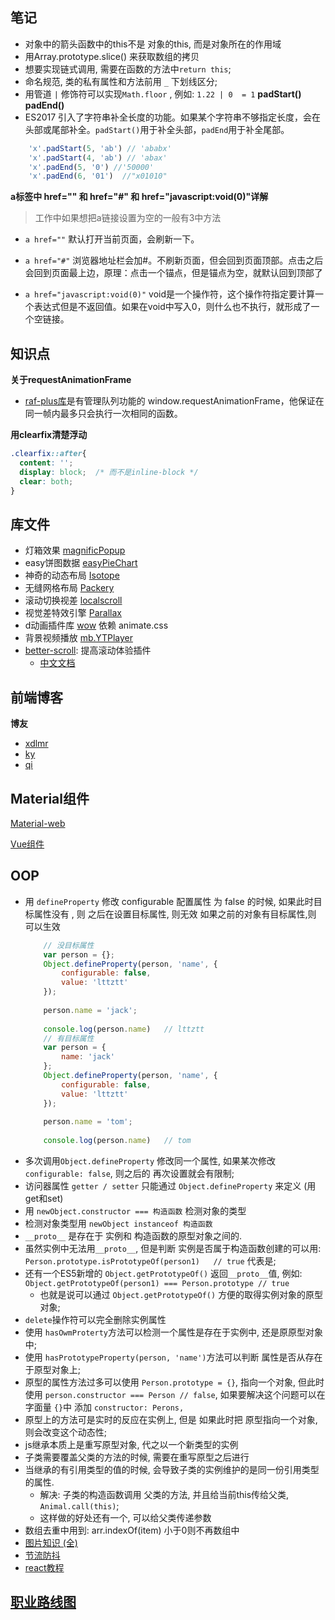## 笔记

- 对象中的箭头函数中的this不是 对象的this, 而是对象所在的作用域
- 用Array.prototype.slice() 来获取数组的拷贝
- 想要实现链式调用, 需要在函数的方法中`return this`;
- 命名规范, 类的私有属性和方法前用 `_` 下划线区分;
- 用管道 `|` 修饰符可以实现`Math.floor` , 例如: `1.22 | 0  = 1`
**padStart() padEnd()**
- ES2017 引入了字符串补全长度的功能。如果某个字符串不够指定长度，会在头部或尾部补全。`padStart()`用于补全头部，`padEnd`用于补全尾部。
```javascript
	'x'.padStart(5, 'ab') // 'ababx'
	'x'.padStart(4, 'ab') // 'abax'
	'x'.padEnd(5, '0') //'50000'
	'x'.padEnd(6, '01')  //"x01010"
```
**a标签中 href="" 和 href="#" 和 href="javascript:void(0)"详解**

> 工作中如果想把a链接设置为空的一般有3中方法
- `a href=""`
	默认打开当前页面，会刷新一下。

- `a href="#"`
	浏览器地址栏会加#。不刷新页面，但会回到页面顶部。点击之后会回到页面最上边，原理：点击一个锚点，但是锚点为空，就默认回到顶部了

- `a href="javascript:void(0)"`
	void是一个操作符，这个操作符指定要计算一个表达式但是不返回值。如果在void中写入0，则什么也不执行，就形成了一个空链接。


## 知识点


**关于requestAnimationFrame**
- [raf-plus库](https://github.com/weiying-shenzhen/raf-plus/blob/master/README_zh.md)是有管理队列功能的 window.requestAnimationFrame，他保证在同一帧内最多只会执行一次相同的函数。

**用clearfix清楚浮动**
```css
.clearfix::after{
  content: '';
  display: block;  /* 而不是inline-block */
  clear: both;
}
```

## 库文件

- 灯箱效果 [magnificPopup](https://github.com/dimsemenov/Magnific-Popup)
- easy饼图数据 [easyPieChart](https://github.com/rendro/easy-pie-chart/)
- 神奇的动态布局 [Isotope](https://github.com/metafizzy/isotope)
- 无缝网格布局 [Packery](https://github.com/metafizzy/packery)
- 滚动切换视差 [localscroll](http://www.jq22.com/jquery-info1665)
- 视觉差特效引擎 [Parallax](http://www.htmleaf.com/Demo/201508152420.html)
- d动画插件库 [wow](https://github.com/matthieua/WOW) 依赖 animate.css
- 背景视频播放 [mb.YTPlayer](http://pupunzi.open-lab.com/mb-jquery-components/jquery-mb-ytplayer/)
- [better-scroll](https://github.com/ustbhuangyi/better-scroll): 提高滚动体验插件
	- [中文文档](https://ustbhuangyi.github.io/better-scroll/doc/zh-hans/options-advanced.html)


## 前端博客

**博友**
- [xdlmr](https://xdlmr.github.io/)
- [ky](https://yk1062008412.github.io/)
- [qi](https://github.com/QiShaoXuan/animate_resume_ts)


## Material组件

[Material-web](https://github.com/material-components/material-components-web)

[Vue组件](https://github.com/stasson/vue-mdc-adapter)


## OOP
- 用 `defineProperty` 修改 configurable 配置属性 为 false 的时候, 如果此时目标属性没有 , 则 之后在设置目标属性, 则无效
	如果之前的对象有目标属性,则 可以生效
	```js
		// 没目标属性	
		var person = {};
		Object.defineProperty(person, 'name', {
			configurable: false,
			value: 'lttztt'
		});
		
		person.name = 'jack';
		
		console.log(person.name)   // lttztt
		// 有目标属性
		var person = {
			name: 'jack'
		};
		Object.defineProperty(person, 'name', {
			configurable: false,
			value: 'lttztt'
		});
		
		person.name = 'tom';
		
		console.log(person.name)   // tom
	```
- 多次调用`Object.defineProperty` 修改同一个属性, 如果某次修改 `configurable: false`, 则之后的
	再次设置就会有限制;
- 访问器属性 `getter / setter` 只能通过 `Object.defineProperty` 来定义 (用get和set)
- 用 `newObject.constructor === 构造函数` 检测对象的类型
- 检测对象类型用 `newObject instanceof 构造函数`
- `__proto__` 是存在于 实例和 构造函数的原型对象之间的.
- 虽然实例中无法用`__proto__`, 但是判断 实例是否属于构造函数创建的可以用: 
	`Person.prototype.isPrototypeOf(person1)   // true` 代表是;
- 还有一个ES5新增的 `Object.getPrototypeOf()` 返回`__proto__`值, 例如:
	`Object.getPrototypeOf(person1) === Person.prototype // true`
	- 也就是说可以通过 `Object.getPrototypeOf()` 方便的取得实例对象的原型对象;
- `delete`操作符可以完全删除实例属性
- 使用 `hasOwmProterty`方法可以检测一个属性是存在于实例中, 还是原原型对象中;
- 使用 `hasPrototypeProperty(person, 'name')`方法可以判断 属性是否从存在于原型对象上;
- 原型的属性方法过多可以使用 `Person.prototype = {}`, 指向一个对象, 但此时使用 `person.constructor === Person // false`,
	如果要解决这个问题可以在 字面量 `{}`中 添加 `constructor: Perons,`
- 原型上的方法可是实时的反应在实例上, 但是 如果此时把 原型指向一个对象,则会改变这个动态性;
- js继承本质上是重写原型对象, 代之以一个新类型的实例
- 子类需要覆盖父类的方法的时候, 需要在重写原型之后进行
- 当继承的有引用类型的值的时候, 会导致子类的实例维护的是同一份引用类型的属性.
	- 解决: 子类的构造函数调用 父类的方法, 并且给当前this传给父类, `Animal.call(this)`;
	- 这样做的好处还有一个, 可以给父类传递参数
- 数组去重中用到: arr.indexOf(item) 小于0则不再数组中
- [ 图片知识 (全)](https://github.com/LiangJunrong/document-library/blob/master/other-library/Interview/PersonalExperience/Other-%E5%9B%BE%E7%89%87.md)
- [节流防抖](https://mp.weixin.qq.com/s/Vkshf-nEDwo2ODUJhxgzVA)
- [react教程](https://github.com/tyroprogrammer/learn-react-app)



## [职业路线图](https://github.com/kamranahmedse/developer-roadmap)